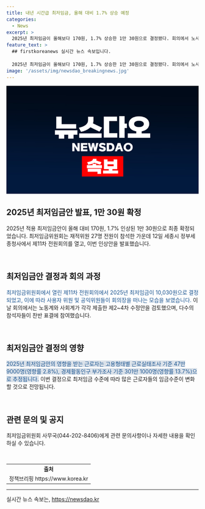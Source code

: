 ```yaml
---
title: 내년 시간급 최저임금, 올해 대비 1.7% 상승 예정
categories:
  - News
excerpt: >
  2025년 최저임금이 올해보다 170원, 1.7% 상승한 1만 30원으로 결정됐다. 회의에서 노사 양측이 수정안 제출한 후, 최종안이 의결됐으며, 영향을 받는 근로자는 47만 9000명(2.8%)과 301만 1000명(13.7%)으로 추정된다. (출처: 정책브리핑)
feature_text: >
  ## firstkoreanews 실시간 뉴스 속보입니다.

  2025년 최저임금이 올해보다 170원, 1.7% 상승한 1만 30원으로 결정됐다. 회의에서 노사 양측이 수정안 제출한 후, 최종안이 의결됐으며, 영향을 받는 근로자는 47만 9000명(2.8%)과 301만 1000명(13.7%)으로 추정된다. (출처: 정책브리핑)
image: '/assets/img/newsdao_breakingnews.jpg'
---
```


<p><img src="/assets/img/newsdao_breakingnews.jpg" alt="firstkoreanews 속보" /></p>

<h2 data-ke-size="size26">2025년 최저임금안 발표, 1만 30원 확정</h2>

<p>2025년 적용 최저임금안이 올해 대비 170원, 1.7% 인상된 1만 30원으로 최종 확정되었습니다. 최저임금위원회는 재적위원 27명 전원이 참석한 가운데 12일 세종시 정부세종청사에서 제11차 전원회의를 열고, 이번 인상안을 발표했습니다.</p>

<p data-ke-size="size16">&nbsp;</p>

<h2 data-ke-size="size24">최저임금안 결정과 회의 과정</h2>

<p><span style="color: #1a5490;">최저임금위원회에서 열린 제11차 전원회의에서 2025년 최저임금이 10,030원으로 결정되었고, 이에 따라 사용자 위원 및 공익위원들이 회의장을 떠나는 모습을 보였습니다. </span>
이날 회의에서는 노동계와 사회계가 각각 제출한 제2~4차 수정안을 검토했으며, 다수의 참석자들이 찬반 표결에 참여했습니다.</p>

<p data-ke-size="size16">&nbsp;</p>

<h2 data-ke-size="size24">최저임금안 결정의 영향</h2>

<p><span style="background-color: #21538527; color: #1a5490;">2025년 최저임금안의 영향을 받는 근로자는 고용형태별 근로실태조사 기준 47만 9000명(영향률 2.8%), 경제활동인구 부가조사 기준 301만 1000명(영향률 13.7%)으로 추정됩니다.</span> 이번 결정으로 최저임금 수준에 따라 많은 근로자들의 임금수준이 변화할 것으로 전망됩니다.</p>

<p data-ke-size="size16">&nbsp;</p>

<h2 data-ke-size="size24">관련 문의 및 공지</h2>

<p>최저임금위원회 사무국(044-202-8406)에게 관련 문의사항이나 자세한 내용을 확인하실 수 있습니다.</p>

<p data-ke-size="size16">&nbsp;</p>

<table>
    <tbody>
        <tr>
            <td style="text-align: center; height: 17px;"><b>출처</b></td>
        </tr>
        <tr>
            <td style="text-align: center; height: 17px;">정책브리핑 https://www.korea.kr</td>
        </tr>
    </tbody>
</table>

<p><hr></p>
실시간 뉴스 속보는, <a href="https://newsdao.kr" rel="dofollow">https://newsdao.kr</a>


